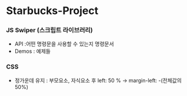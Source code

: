 # Starbucks-Project


### JS Swiper (스크립트 라이브러리)
- API :어떤 명령문을 사용할 수 있는지 명령문서
- Demos : 예제들


### CSS

- 정가운데 유지 : 부모요소, 자식요소 후 left: 50 % -> margin-left: -(전체값의50%)

